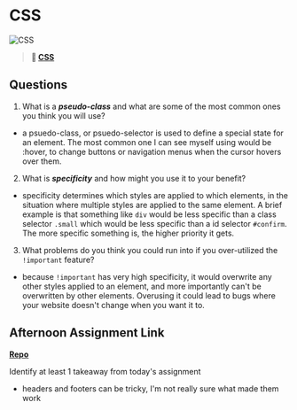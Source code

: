 # CSS

![CSS](https://bcw.blob.core.windows.net/public/cssUnit/1411879719053976)

> **📖 [CSS](https://codeworksacademy.com/fs-student-guide/resources/wk1/03-CSS)**

## Questions

1. What is a ***pseudo-class*** and what are some of the most common ones you think you will use?

- a psuedo-class, or psuedo-selector is used to define a special state for an element. The most common one I can see myself using would be :hover, to change buttons or navigation menus when the cursor hovers over them.

2. What is ***specificity*** and how might you use it to your benefit?

- specificity determines which styles are applied to which elements, in the situation where multiple styles are applied to the same element. A brief example is that something like `div` would be less specific than a class selector `.small` which would be less specific than a id selector `#confirm`. The more specific something is, the higher priority it gets. 

3. What problems do you think you could run into if you over-utilized the `!important` feature?

- because `!important` has very high specificity, it would overwrite any other styles applied to an element, and more importantly can't be overwritten by other elements. Overusing it could lead to bugs where your website doesn't change when you want it to.

## Afternoon Assignment Link

**[Repo](https://github.com/zroes/cool-website)**

Identify at least 1 takeaway from today's assignment

 - headers and footers can be tricky, I'm not really sure what made them work
